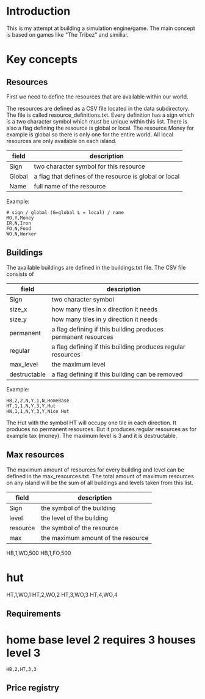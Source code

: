 # Introduction

This is my attempt at building a simulation engine/game. The main concept
is based on games like "The Tribez" and similiar. 

# Key concepts



## Resources

First we need to define the resources that are available within our world.

The resources are defined as a CSV file located in the data subdirectory. 
The file is called resource_definitions.txt. Every definition has a sign
which is a two character symbol which must be unique within this list.
There is also a flag defining the resource is global or local. The resource
Money for example is global so there is only one for the entire world.
All local resources are only available on each island.

| field | description                                                   |
|-------|---------------------------------------------------------------|
|Sign   | two character symbol for this resource                        |
|Global | a flag that defines of the resource is global or local        |
|Name   | full name of the resource                                     |

Example:
```
# sign / global (G=global L = local) / name 
MO,Y,Money
IR,N,Iron
FO,N,Food
WO,N,Worker
```

## Buildings

The available buildings are defined in the buildings.txt file. The CSV
file consists of

| field       | description                                                   |
|-------------|---------------------------------------------------------------|
|Sign         | two character symbol                                          |
|size_x       | how many tiles in x direction it needs                        |
|size_y       | how many tiles in y direction it needs                        |
|permanent    | a flag defining if this building produces permanent resources |
|regular      | a flag defining if this building produces regular resources   |
|max_level    | the maximum level                                             |
|destructable | a flag defining if this building can be removed               |

Example:
```
HB,2,2,N,Y,1,N,HomeBase
HT,1,1,N,Y,3,Y,Hut
HN,1,1,N,Y,3,Y,Nice Hut
```

The Hut with the symbol HT will occupy one tile in each direction. It produces no permanent resources.
But it produces regular resources as for example tax (money). The maximum level is 3 and it is
destructable.

## Max resources

The maximum amount of resources for every building and level can be defined in the max_resources.txt.
The total amount of maximum resources on any island will be the sum of all buildings and levels taken
from this list.

| field   | description                        |
|---------|------------------------------------|
|Sign     | the symbol of the building         |
|level    | the level of the building          |
|resource | the symbol of the resource         |
|max      | the maximum amount of the resource |

HB,1,WD,500 
HB,1,FO,500
# hut
HT,1,WO,1
HT,2,WO,2
HT,3,WO,3
HT,4,WO,4

## Requirements

# home base level 2 requires 3 houses level 3
```
HB,2,HT,3,3
```

## Price registry
